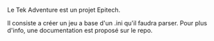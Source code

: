 Le Tek Adventure est un projet Epitech.

Il consiste a créer un jeu a base d'un .ini qu'il faudra parser.
Pour plus d'info, une documentation est proposé sur le repo.
